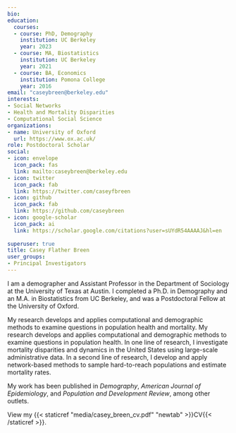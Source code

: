```yaml
---
bio: 
education:
  courses:
  - course: PhD, Demography
    institution: UC Berkeley
    year: 2023
  - course: MA, Biostatistics
    institution: UC Berkeley 
    year: 2021
  - course: BA, Economics 
    institution: Pomona College
    year: 2016
email: "caseybreen@berkeley.edu"
interests:
- Social Networks
- Health and Mortality Disparities
- Computational Social Science
organizations:
- name: University of Oxford
  url: https://www.ox.ac.uk/
role: Postdoctoral Scholar
social:
- icon: envelope
  icon_pack: fas
  link: mailto:caseybreen@berkeley.edu
- icon: twitter
  icon_pack: fab
  link: https://twitter.com/caseyfbreen
- icon: github
  icon_pack: fab
  link: https://github.com/caseybreen
- icon: google-scholar
  icon_pack: ai
  link: https://scholar.google.com/citations?user=sUYdR54AAAAJ&hl=en
  
superuser: true
title: Casey Flather Breen
user_groups:
- Principal Investigators
---
```


I am a demographer and Assistant Professor in the Department of Sociology at the University of Texas at Austin.
I completed a Ph.D. in Demography and an M.A. in Biostatistics from UC Berkeley, and was a Postdoctoral Fellow at the University of Oxford.

My research develops and applies computational and demographic methods to examine questions in population health and mortality. My research develops and applies computational and demographic methods to examine questions in population health. In one line of research, I investigate mortality disparities and dynamics in the United States using large-scale administrative data. In a second line of research, I develop and apply network-based methods to sample hard-to-reach populations and estimate mortality rates.

My work has been published in *Demography*, *American Journal of Epidemiology*, and *Population and Development Review*, among other outlets. 

View my {{< staticref "media/casey_breen_cv.pdf" "newtab" >}}CV{{< /staticref >}}.
